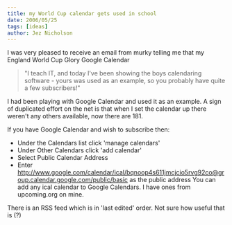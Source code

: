 ```yaml
---
title: my World Cup calendar gets used in school
date: 2006/05/25
tags: [ideas]
author: Jez Nicholson
---
```

I was very pleased to receive an email from murky telling me that my England World Cup Glory Google Calendar

>"I teach IT, and today I've been showing the boys calendaring software - yours was used as an example, so you probably have quite a few subscribers!"

I had been playing with Google Calendar and used it as an example. A sign of duplicated effort on the net is that when I set the calendar up there weren't any others available, now there are 181.

If you have Google Calendar and wish to subscribe then:

* Under the Calendars list click 'manage calendars'
* Under Other Calendars click 'add calendar'
* Select Public Calendar Address
* Enter http://www.google.com/calendar/ical/bqnoop4s611jmcjcio5rvg92co@group.calendar.google.com/public/basic as the public address
You can add any ical calendar to Google Calendars. I have ones from upcoming.org on mine.

There is an RSS feed which is in 'last edited' order. Not sure how useful that is (?)
